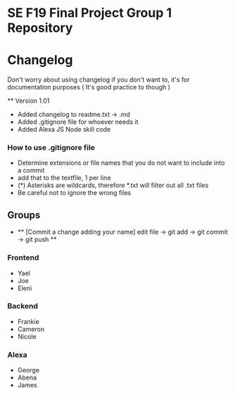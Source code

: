 # SE F19 Final Project Group 1 Repository #

# Changelog #
Don't worry about using changelog if you don't want to, it's for documentation purposes ( It's good practice to though )

** Version 1.01
* Added changelog to readme.txt -> .md
* Added .gitignore file for whoever needs it
* Added Alexa JS Node skill code

### How to use .gitignore file ###

* Determine extensions or file names that you do not want to include into a commit
* add that to the textfile, 1 per line
* (*) Asterisks are wildcards, therefore *.txt will filter out all .txt files
* Be careful not to ignore the wrong files

## Groups ##
* ** [Commit a change adding your name] edit file -> git add -> git commit -> git push ** 

### Frontend ###
* Yael
* Joe
* Eleni

### Backend ###
* Frankie 
* Cameron 
* Nicole

### Alexa ##
* George 
* Abena 
* James
